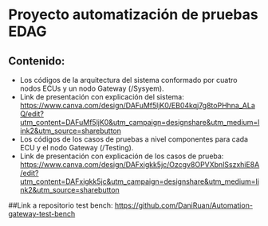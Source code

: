 # Proyecto automatización de pruebas EDAG

## Contenido:
- Los códigos de la arquitectura del sistema conformado por cuatro nodos ECUs y un nodo Gateway (/Sysyem).
- Link de presentación con explicación del sistema: https://www.canva.com/design/DAFuMf5ljK0/EB04kqj7g8toPHhna_ALaQ/edit?utm_content=DAFuMf5ljK0&utm_campaign=designshare&utm_medium=link2&utm_source=sharebutton
- Los códigos de los casos de pruebas a nivel componentes para cada ECU y el nodo Gateway (/Testing).
- Link de presentación con explicación de los casos de prueba: https://www.canva.com/design/DAFxigkk5jc/Ozcgv8OPVXbnlSszxhiE8A/edit?utm_content=DAFxigkk5jc&utm_campaign=designshare&utm_medium=link2&utm_source=sharebutton

##Link a repositorio test bench: 
https://github.com/DaniRuan/Automation-gateway-test-bench
